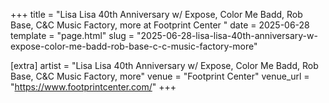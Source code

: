 +++
title = "Lisa Lisa 40th Anniversary w/ Expose, Color Me Badd, Rob Base, C&C Music Factory, more at Footprint Center "
date = 2025-06-28
template = "page.html"
slug = "2025-06-28-lisa-lisa-40th-anniversary-w-expose-color-me-badd-rob-base-c-c-music-factory-more"

[extra]
artist = "Lisa Lisa 40th Anniversary w/ Expose, Color Me Badd, Rob Base, C&C Music Factory, more"
venue = "Footprint Center"
venue_url = "https://www.footprintcenter.com/"
+++

